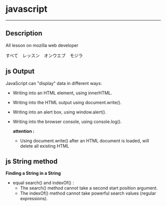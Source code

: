 # javascript
-----------------------------

## Description
All lesson on mozilla web developer 

すべて　レッスン　オンウエブ　モジラ

## js Output
 JavaScript can "display" data in different ways:
+ Writing into an HTML element, using innerHTML.
+ Writing into the HTML output using document.write().
+ Writing into an alert box, using window.alert().
+ Writing into the browser console, using console.log().

  **attention :** 
  + Using document.write() after an HTML document is loaded, will delete all existing HTML
## js String method
**Finding a String in a String**
* equal search() and indexOf() :
     * The search() method cannot take a second start position argument.
     * The indexOf() method cannot take powerful search values (regular expressions).
